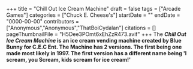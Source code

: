 +++
title = "Chill Out Ice Cream Machine"
draft = false
tags = ["Arcade Games"]
categories = ["Chuck E. Cheese's"]
startDate = ""
endDate = "0000-00-00"
contributors = ["Anonymous","Anonymous","ThatBoiCydalan"]
citations = []
pageThumbnailFile = "H5Dee3POmt6xEhZzR473.avif"
+++
The ***Chill Out Ice Cream Machine* is an ice cream vending machine created by Blue Bunny for C.E.C Ent. The Machine has 2 versions. The first being one made most likely in 1997. The first version has a different name being 'I scream, you Scream, kids scream for ice cream!'**
